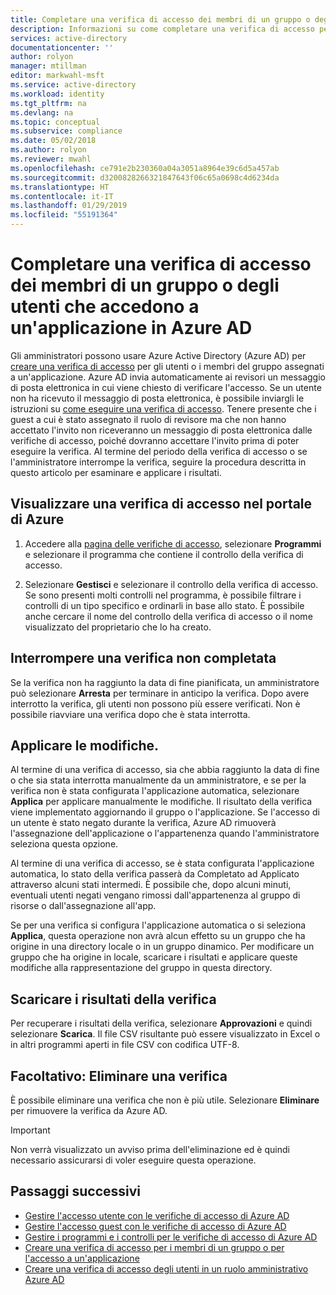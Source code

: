 ```yaml
---
title: Completare una verifica di accesso dei membri di un gruppo o degli utenti con accesso a un'applicazione con Azure AD| Microsoft Docs
description: Informazioni su come completare una verifica di accesso per i membri di un gruppo o gli utenti con accesso a un'applicazione in Azure Active Directory.
services: active-directory
documentationcenter: ''
author: rolyon
manager: mtillman
editor: markwahl-msft
ms.service: active-directory
ms.workload: identity
ms.tgt_pltfrm: na
ms.devlang: na
ms.topic: conceptual
ms.subservice: compliance
ms.date: 05/02/2018
ms.author: rolyon
ms.reviewer: mwahl
ms.openlocfilehash: ce791e2b230360a04a3051a8964e39c6d5a457ab
ms.sourcegitcommit: d3200828266321847643f06c65a0698c4d6234da
ms.translationtype: HT
ms.contentlocale: it-IT
ms.lasthandoff: 01/29/2019
ms.locfileid: "55191364"
---
```

# <a name="complete-an-access-review-of-members-of-a-group-or-users-access-to-an-application-in-azure-ad"></a>Completare una verifica di accesso dei membri di un gruppo o degli utenti che accedono a un'applicazione in Azure AD

Gli amministratori possono usare Azure Active Directory (Azure AD) per [creare una verifica di accesso](create-access-review.md) per gli utenti o i membri del gruppo assegnati a un'applicazione. Azure AD invia automaticamente ai revisori un messaggio di posta elettronica in cui viene chiesto di verificare l'accesso. Se un utente non ha ricevuto il messaggio di posta elettronica, è possibile inviargli le istruzioni su [come eseguire una verifica di accesso](perform-access-review.md). Tenere presente che i guest a cui è stato assegnato il ruolo di revisore ma che non hanno accettato l'invito non riceveranno un messaggio di posta elettronica dalle verifiche di accesso, poiché dovranno accettare l'invito prima di poter eseguire la verifica. Al termine del periodo della verifica di accesso o se l'amministratore interrompe la verifica, seguire la procedura descritta in questo articolo per esaminare e applicare i risultati.

## <a name="view-an-access-review-in-the-azure-portal"></a>Visualizzare una verifica di accesso nel portale di Azure

1. Accedere alla [pagina delle verifiche di accesso](https://portal.azure.com/#blade/Microsoft_AAD_ERM/DashboardBlade/), selezionare **Programmi** e selezionare il programma che contiene il controllo della verifica di accesso.

2. Selezionare **Gestisci** e selezionare il controllo della verifica di accesso. Se sono presenti molti controlli nel programma, è possibile filtrare i controlli di un tipo specifico e ordinarli in base allo stato. È possibile anche cercare il nome del controllo della verifica di accesso o il nome visualizzato del proprietario che lo ha creato. 

## <a name="stop-a-review-that-hasnt-finished"></a>Interrompere una verifica non completata

Se la verifica non ha raggiunto la data di fine pianificata, un amministratore può selezionare **Arresta** per terminare in anticipo la verifica. Dopo avere interrotto la verifica, gli utenti non possono più essere verificati. Non è possibile riavviare una verifica dopo che è stata interrotta.

## <a name="apply-the-changes"></a>Applicare le modifiche. 

Al termine di una verifica di accesso, sia che abbia raggiunto la data di fine o che sia stata interrotta manualmente da un amministratore, e se per la verifica non è stata configurata l'applicazione automatica, selezionare **Applica** per applicare manualmente le modifiche. Il risultato della verifica viene implementato aggiornando il gruppo o l'applicazione. Se l'accesso di un utente è stato negato durante la verifica, Azure AD rimuoverà l'assegnazione dell'applicazione o l'appartenenza quando l'amministratore seleziona questa opzione. 

Al termine di una verifica di accesso, se è stata configurata l'applicazione automatica, lo stato della verifica passerà da Completato ad Applicato attraverso alcuni stati intermedi. È possibile che, dopo alcuni minuti, eventuali utenti negati vengano rimossi dall'appartenenza al gruppo di risorse o dall'assegnazione all'app.

Se per una verifica si configura l'applicazione automatica o si seleziona **Applica**, questa operazione non avrà alcun effetto su un gruppo che ha origine in una directory locale o in un gruppo dinamico. Per modificare un gruppo che ha origine in locale, scaricare i risultati e applicare queste modifiche alla rappresentazione del gruppo in questa directory.

## <a name="download-the-results-of-the-review"></a>Scaricare i risultati della verifica

Per recuperare i risultati della verifica, selezionare **Approvazioni** e quindi selezionare **Scarica**. Il file CSV risultante può essere visualizzato in Excel o in altri programmi aperti in file CSV con codifica UTF-8.

## <a name="optional-delete-a-review"></a>Facoltativo: Eliminare una verifica
È possibile eliminare una verifica che non è più utile. Selezionare **Eliminare** per rimuovere la verifica da Azure AD.

> [!IMPORTANT]
> Non verrà visualizzato un avviso prima dell'eliminazione ed è quindi necessario assicurarsi di voler eseguire questa operazione.
> 
> 

## <a name="next-steps"></a>Passaggi successivi

- [Gestire l'accesso utente con le verifiche di accesso di Azure AD](manage-user-access-with-access-reviews.md)
- [Gestire l'accesso guest con le verifiche di accesso di Azure AD](manage-guest-access-with-access-reviews.md)
- [Gestire i programmi e i controlli per le verifiche di accesso di Azure AD](manage-programs-controls.md)
- [Creare una verifica di accesso per i membri di un gruppo o per l'accesso a un'applicazione](create-access-review.md)
- [Creare una verifica di accesso degli utenti in un ruolo amministrativo Azure AD](../privileged-identity-management/pim-how-to-start-security-review.md)
